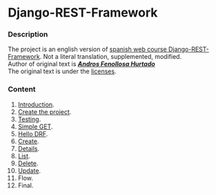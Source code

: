 # Django-REST-Framework

### Description
The project is an english version of [spanish web course Django-REST-Framework](https://programadorwebvalencia.com/cursos/django-rest-framework/introducci%C3%B3n/).
Not a literal translation, supplemented, modified.<br>
Author of original text is [_**Andros Fenollosa Hurtado**_](https://soy.andros.dev/) <br>
The original text is under the [licenses](https://creativecommons.org/licenses/by-nc-nd/4.0/).

### Content
 1. [Introduction](Lesson_1_Introduction.md).
 2. [Create the project](Lesson_2_Create_the_project.md).
 3. [Testing](Lesson_3_Tests.md).
 4. [Simple GET](Lesson_4_Simple_GET.md).
 5. [Hello DRF](Lesson_5_Hello_DRF.md).
 6. [Create](Lesson_6_Create.md).
 7. [Details](Lesson_7_Details.md).
 8. [List](Lesson_8_List.md).
 9. [Delete](Lesson_9_Delete.md).
 10. [Update](Lesson_10_Updating.md).
 11. Flow.
 12. Final.